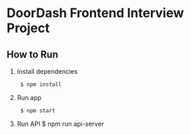 # DoorDash Frontend Interview Project

## How to Run
  1. Install dependencies

          $ npm install

  2. Run app

          $ npm start

  3. Run API
          $ npm run api-server
